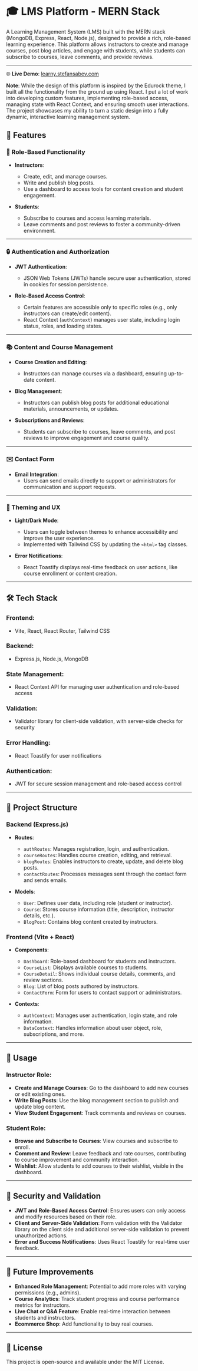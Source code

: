# 🎓 LMS Platform - MERN Stack

A Learning Management System (LMS) built with the MERN stack (MongoDB, Express, React, Node.js), designed to provide a rich, role-based learning experience. This platform allows instructors to create and manage courses, post blog articles, and engage with students, while students can subscribe to courses, leave comments, and provide reviews.

---
🌐 **Live Demo**: [learny.stefansabev.com](http://learny.stefansabev.com)

**Note**: While the design of this platform is inspired by the Edurock theme, I built all the functionality from the ground up using React. I put a lot of work into developing custom features, implementing role-based access, managing state with React Context, and ensuring smooth user interactions. The project showcases my ability to turn a static design into a fully dynamic, interactive learning management system.
## 📌 Features

### 🔑 Role-Based Functionality
- **Instructors**:  
  - Create, edit, and manage courses.  
  - Write and publish blog posts.  
  - Use a dashboard to access tools for content creation and student engagement.

- **Students**:  
  - Subscribe to courses and access learning materials.  
  - Leave comments and post reviews to foster a community-driven environment.

---

### 🔒 Authentication and Authorization
- **JWT Authentication**:  
  - JSON Web Tokens (JWTs) handle secure user authentication, stored in cookies for session persistence.  

- **Role-Based Access Control**:  
  - Certain features are accessible only to specific roles (e.g., only instructors can create/edit content).  
  - React Context (`authContext`) manages user state, including login status, roles, and loading states.

---

### 📚 Content and Course Management
- **Course Creation and Editing**:  
  - Instructors can manage courses via a dashboard, ensuring up-to-date content.  

- **Blog Management**:  
  - Instructors can publish blog posts for additional educational materials, announcements, or updates.  

- **Subscriptions and Reviews**:  
  - Students can subscribe to courses, leave comments, and post reviews to improve engagement and course quality.

---

### ✉️ Contact Form
- **Email Integration**:  
  - Users can send emails directly to support or administrators for communication and support requests.

---

### 🎨 Theming and UX
- **Light/Dark Mode**:  
  - Users can toggle between themes to enhance accessibility and improve the user experience.  
  - Implemented with Tailwind CSS by updating the `<html>` tag classes.  

- **Error Notifications**:  
  - React Toastify displays real-time feedback on user actions, like course enrollment or content creation.

---

## 🛠️ Tech Stack
### **Frontend**:  
- Vite, React, React Router, Tailwind CSS  

### **Backend**:  
- Express.js, Node.js, MongoDB  

### **State Management**:  
- React Context API for managing user authentication and role-based access  

### **Validation**:  
- Validator library for client-side validation, with server-side checks for security  

### **Error Handling**:  
- React Toastify for user notifications  

### **Authentication**:  
- JWT for secure session management and role-based access control  

---

## 📂 Project Structure

### Backend (Express.js)

- **Routes**:
  - `authRoutes`: Manages registration, login, and authentication.
  - `courseRoutes`: Handles course creation, editing, and retrieval.
  - `blogRoutes`: Enables instructors to create, update, and delete blog posts.
  - `contactRoutes`: Processes messages sent through the contact form and sends emails.

- **Models**:
  - `User`: Defines user data, including role (student or instructor).
  - `Course`: Stores course information (title, description, instructor details, etc.).
  - `BlogPost`: Contains blog content created by instructors.

### Frontend (Vite + React)

- **Components**:
  - `Dashboard`: Role-based dashboard for students and instructors.
  - `CourseList`: Displays available courses to students.
  - `CourseDetail`: Shows individual course details, comments, and review sections.
  - `Blog`: List of blog posts authored by instructors.
  - `ContactForm`: Form for users to contact support or administrators.

- **Contexts**:
  - `AuthContext`: Manages user authentication, login state, and role information.
  - `DataContext`: Handles information about user object, role, subscriptions, and more.

---

## 📖 Usage

### Instructor Role:

- **Create and Manage Courses**: Go to the dashboard to add new courses or edit existing ones.
- **Write Blog Posts**: Use the blog management section to publish and update blog content.
- **View Student Engagement**: Track comments and reviews on courses.

### Student Role:

- **Browse and Subscribe to Courses**: View courses and subscribe to enroll.
- **Comment and Review**: Leave feedback and rate courses, contributing to course improvement and community interaction.
- **Wishlist**: Allow students to add courses to their wishlist, visible in the dashboard.

---

## 🔐 Security and Validation

- **JWT and Role-Based Access Control**: Ensures users can only access and modify resources based on their role.
- **Client and Server-Side Validation**: Form validation with the Validator library on the client side and additional server-side validation to prevent unauthorized actions.
- **Error and Success Notifications**: Uses React Toastify for real-time user feedback.

---

## 🔧 Future Improvements

- **Enhanced Role Management**: Potential to add more roles with varying permissions (e.g., admins).
- **Course Analytics**: Track student progress and course performance metrics for instructors.
- **Live Chat or Q&A Feature**: Enable real-time interaction between students and instructors.
- **Ecommerce Shop**: Add functionality to buy real courses.


---

## 📜 License

This project is open-source and available under the MIT License.
